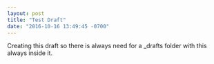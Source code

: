 ```yaml
---
layout: post
title: "Test Draft"
date: "2016-10-16 13:49:45 -0700"
---
```


Creating this draft so there is always need for a \_drafts folder with this always inside it.

